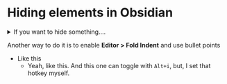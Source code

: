 # Hiding elements in Obsidian
<details> <summary>If you want to hide something....</summary> <p>This is the way to do so.</p> </details>

Another way to do it is to enable **Editor > Fold Indent** and use bullet points
- Like this
	- Yeah, like this. And this one can toggle with `Alt+i`, but, I set that hotkey myself.